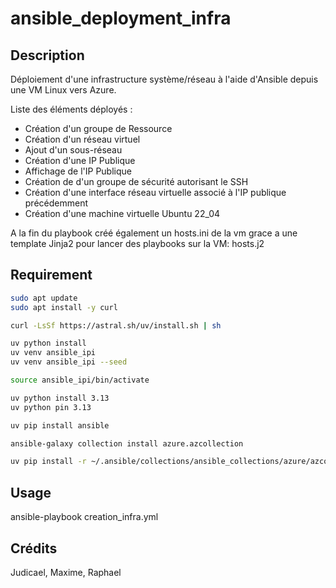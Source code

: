 # ansible_deployment_infra
## Description

Déploiement d'une infrastructure système/réseau à l'aide d'Ansible depuis une VM Linux vers Azure.

Liste des éléments déployés :
  - Création d'un groupe de Ressource
  - Création d'un réseau virtuel
  - Ajout d'un sous-réseau
  - Création d'une IP Publique
  - Affichage de l'IP Publique
  - Création de d'un groupe de sécurité autorisant le SSH
  - Création d'une interface réseau virtuelle associé à l'IP publique précédemment
  - Création d'une machine virtuelle Ubuntu 22_04

A la fin du playbook créé également un hosts.ini de la vm grace a une template Jinja2 pour lancer des playbooks sur la VM: 
hosts.j2

## Requirement

```bash
sudo apt update
sudo apt install -y curl

curl -LsSf https://astral.sh/uv/install.sh | sh

uv python install
uv venv ansible_ipi
uv venv ansible_ipi --seed

source ansible_ipi/bin/activate

uv python install 3.13
uv python pin 3.13

uv pip install ansible

ansible-galaxy collection install azure.azcollection

uv pip install -r ~/.ansible/collections/ansible_collections/azure/azcollection/requirements.txt
```

## Usage

ansible-playbook creation_infra.yml

## Crédits

Judicael, Maxime, Raphael
